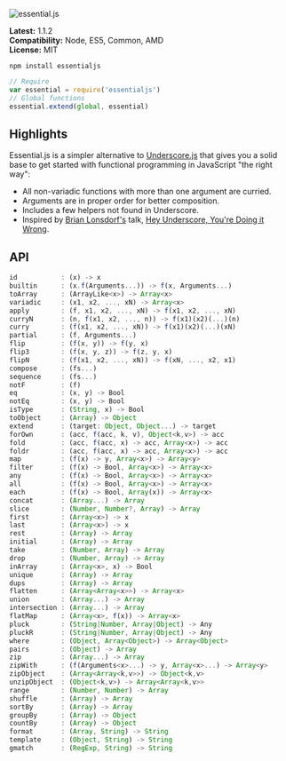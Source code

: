 ![essential.js](http://i.imgur.com/CalNHKK.png)

**Latest:** 1.1.2  
**Compatibility:** Node, ES5, Common, AMD  
**License:** MIT  

```
npm install essentialjs
```

```javascript
// Require
var essential = require('essentialjs')
// Global functions
essential.extend(global, essential)
```

## Highlights

Essential.js is a simpler alternative to [Underscore.js](http://underscorejs.org/) that gives you a solid base to get started with functional programming in JavaScript "the right way":

- All non-variadic functions with more than one argument are curried.
- Arguments are in proper order for better composition.
- Includes a few helpers not found in Underscore.
- Inspired by [Brian Lonsdorf's](https://github.com/DrBoolean) talk, [Hey Underscore, You're Doing it Wrong](https://www.youtube.com/watch?v=m3svKOdZijA).

## API

```javascript
id           : (x) -> x
builtin      : (x.f(Arguments...)) -> f(x, Arguments...)
toArray      : (ArrayLike<x>) -> Array<x>
variadic     : (x1, x2, ..., xN) -> Array<x>
apply        : (f, x1, x2, ..., xN) -> f(x1, x2, ..., xN)
curryN       : (n, f(x1, x2, ..., n)) -> f(x1)(x2)(...)(n)
curry        : (f(x1, x2, ..., xN)) -> f(x1)(x2)(...)(xN)
partial      : (f, Arguments...)
flip         : (f(x, y)) -> f(y, x)
flip3        : (f(x, y, z)) -> f(z, y, x)
flipN        : (f(x1, x2, ..., xN)) -> f(xN, ..., x2, x1)
compose      : (fs...)
sequence     : (fs...)
notF         : (f)
eq           : (x, y) -> Bool
notEq        : (x, y) -> Bool
isType       : (String, x) -> Bool
toObject     : (Array) -> Object
extend       : (target: Object, Object...) -> target
forOwn       : (acc, f(acc, k, v), Object<k,v>) -> acc
fold         : (acc, f(acc, x) -> acc, Array<x>) -> acc
foldr        : (acc, f(acc, x) -> acc, Array<x>) -> acc
map          : (f(x) -> y, Array<x>) -> Array<y>
filter       : (f(x) -> Bool, Array<x>) -> Array<x>
any          : (f(x) -> Bool, Array<x>) -> Array<x>
all          : (f(x) -> Bool, Array<x>) -> Array<x>
each         : (f(x) -> Bool, Array(x)) -> Array<x>
concat       : (Array...) -> Array
slice        : (Number, Number?, Array) -> Array
first        : (Array<x>) -> x
last         : (Array<x>) -> x
rest         : (Array) -> Array
initial      : (Array) -> Array
take         : (Number, Array) -> Array
drop         : (Number, Array) -> Array
inArray      : (Array<x>, x) -> Bool
unique       : (Array) -> Array
dups         : (Array) -> Array
flatten      : (Array<Array<x>>) -> Array<x>
union        : (Array...) -> Array
intersection : (Array...) -> Array
flatMap      : (Array<x>, f(x)) -> Array<x>
pluck        : (String|Number, Array|Object) -> Any
pluckR       : (String|Number, Array|Object) -> Any
where        : (Object, Array<Object>) -> Array<Object>
pairs        : (Object) -> Array
zip          : (Array...) -> Array
zipWith      : (f(Arguments<x>...) -> y, Array<x>...) -> Array<y>
zipObject    : (Array<Array<k,v>>) -> Object<k,v>
unzipObject  : (Object<k,v>) -> Array<Array<k,v>>
range        : (Number, Number) -> Array
shuffle      : (Array) -> Array
sortBy       : (Array) -> Array
groupBy      : (Array) -> Object
countBy      : (Array) -> Object
format       : (Array, String) -> String
template     : (Object, String) -> String
gmatch       : (RegExp, String) -> String
```
